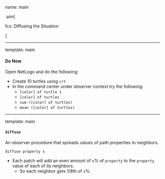 name: main

.aim[<div>
fcs: Diffusing the Situation
</div>]

---
template: main

#### Do Now
Open NetLogo and do the following:
- Create 10 turtles using `crt`
- In the command center under observer context try the following:
  - `[color] of turtle 1`
  - `[color] of turtles`
  - `sum ([color] of turtles)`
  - `mean ([color] of turtles)`

---
template: main

#### `diffuse`
An observer procedure that spreads values of path properties to neighbors.

`diffuse property x`
- Each patch will add an even amount of `x`% of `property` to the `property` value of each of its neighbors.
  - So each neighbor gets 1/8th of `x`%.
